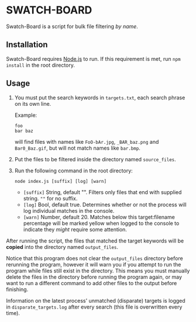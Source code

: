 # SWATCH-BOARD

Swatch-Board is a script for bulk file filtering *by name*.

## Installation

Swatch-Board requires [Node.js](https://nodejs.org/) to run.
If this requirement is met, run `npm install` in the root directory.

## Usage

1. You must put the search keywords in `targets.txt`, each search phrase on its own line.

    Example:
    ```
    foo
    bar baz
    ```
    
    will find files with names like `FoO-bAr.jpg`, `_BAR_baz.png` and `Bar0_Baz.gif`,
    but will not match names like `bar.bmp`.

2. Put the files to be filtered inside the directory named `source_files`.

3. Run the following command in the root directory:
    
    `node index.js [suffix] [log] [warn]`
    
     - `[suffix]` String, default "". Filters only files that end with supplied string. `""` for no suffix.
     - `[log]` Bool, default true. Determines whether or not the process will log individual matches in the console.
     - `[warn]` Number, default 20. Matches below this target:filename percentage will be marked yellow when logged to the console to indicate they *might* require some attention.

After running the script, the files that matched the target keywords will be **copied** into the directory named `output_files`.

Notice that this program does not clear the `output_files` directory before rerunning the program,
however it will warn you if you attempt to run the program while files still exist in the directory.
This means you must manually delete the files in the directory before running the program again,
or may want to run a different command to add other files to the output before finishing.

Information on the latest process' unmatched (disparate) targets is logged in `disparate_targets.log` after every search (this file is overwritten every time).
